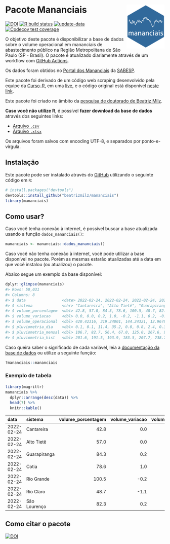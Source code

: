 
<!-- README.md is generated from README.Rmd. Please edit that file -->

# Pacote Mananciais <img src="man/figures/hexlogo.png" align="right" width = "120px"/>

<!-- badges: start -->

[![DOI](https://zenodo.org/badge/DOI/10.5281/zenodo.4733056.svg)](https://doi.org/10.5281/zenodo.4733056)
[![R build
status](https://github.com/beatrizmilz/mananciais/workflows/R-CMD-check/badge.svg)](https://github.com/beatrizmilz/mananciais/actions)
[![update-data](https://github.com/beatrizmilz/mananciais/actions/workflows/2-update_data.yaml/badge.svg)](https://github.com/beatrizmilz/mananciais/actions/workflows/2-update_data.yaml)
[![Codecov test
coverage](https://codecov.io/gh/beatrizmilz/mananciais/branch/master/graph/badge.svg)](https://codecov.io/gh/beatrizmilz/mananciais?branch=master)
<!-- badges: end -->

O objetivo deste pacote é disponibilizar a base de dados sobre o volume
operacional em mananciais de abastecimento público na Região
Metropolitana de São Paulo (SP - Brasil). O pacote é atualizado
diariamente através de um workflow com [GitHub
Actions](https://github.com/beatrizmilz/mananciais/actions).

Os dados foram obtidos no [Portal dos
Mananciais](http://mananciais.sabesp.com.br/Situacao) da
[SABESP](http://site.sabesp.com.br/site/Default.aspx).

Este pacote foi derivado de um código web scraping desenvolvido pela
equipe da [Curso-R](https://www.curso-r.com/), em uma
[live](https://youtu.be/jvZIxrMmOcQ), e o código original está
disponível [neste
link](https://github.com/curso-r/lives/blob/master/drafts/20200730_scraper_sabesp.R).

Este pacote foi criado no âmbito da [pesquisa de doutorado de Beatriz
Milz](https://beatrizmilz.github.io/tese/).

**Caso você não utilize R**, é possível **fazer download da base de
dados** através dos seguintes links:

  - [Arquivo
    `.csv`](https://github.com/beatrizmilz/mananciais/raw/master/inst/extdata/mananciais.csv)
  - [Arquivo
    `.xlsx`](https://github.com/beatrizmilz/mananciais/blob/master/inst/extdata/mananciais.xlsx?raw=true)

Os arquivos foram salvos com encoding UTF-8, e separados por
ponto-e-vírgula.

## Instalação

Este pacote pode ser instalado através do [GitHub](https://github.com/)
utilizando o seguinte código em `R`:

``` r
# install.packages("devtools")
devtools::install_github("beatrizmilz/mananciais")
library(mananciais)
```

## Como usar?

Caso você tenha conexão à internet, é possível buscar a base atualizada
usando a função `dados_mananciais()`:

``` r
mananciais <- mananciais::dados_mananciais() 
```

Caso você não tenha conexão à internet, você pode utilizar a base
disponível no pacote. Porém as mesmas estarão atualizadas até a data em
que você instalou (ou atualizou) o pacote.

Abaixo segue um exemplo da base disponível:

``` r
dplyr::glimpse(mananciais)
#> Rows: 50,031
#> Columns: 8
#> $ data                <date> 2022-02-24, 2022-02-24, 2022-02-24, 2022-02-24, 2…
#> $ sistema             <chr> "Cantareira", "Alto Tietê", "Guarapiranga", "Cotia…
#> $ volume_porcentagem  <dbl> 42.8, 57.0, 84.3, 78.6, 100.5, 48.7, 82.3, 42.8, 5…
#> $ volume_variacao     <dbl> 0.0, 0.0, 0.2, 1.0, -0.2, -1.1, 0.2, -0.1, -0.1, -…
#> $ volume_operacional  <dbl> 420.42316, 319.24001, 144.24321, 12.96781, 112.755…
#> $ pluviometria_dia    <dbl> 0.1, 0.1, 11.4, 35.2, 0.0, 0.8, 2.4, 0.3, 0.1, 0.2…
#> $ pluviometria_mensal <dbl> 106.7, 82.7, 56.4, 67.0, 125.0, 267.6, 93.0, 106.6…
#> $ pluviometria_hist   <dbl> 201.6, 191.5, 193.9, 183.5, 207.7, 238.7, 233.4, 2…
```

Caso queira saber o significado de cada variável, leia a [documentação
da base de
dados](https://beatrizmilz.github.io/mananciais/reference/mananciais.html)
ou utilize a seguinte função:

``` r
?mananciais::mananciais
```

### Exemplo de tabela

``` r
library(magrittr)
mananciais %>% 
  dplyr::arrange(desc(data)) %>% 
  head(7) %>%
  knitr::kable()
```

| data       | sistema      | volume\_porcentagem | volume\_variacao | volume\_operacional | pluviometria\_dia | pluviometria\_mensal | pluviometria\_hist |
| :--------- | :----------- | ------------------: | ---------------: | ------------------: | ----------------: | -------------------: | -----------------: |
| 2022-02-24 | Cantareira   |                42.8 |              0.0 |           420.42316 |               0.1 |                106.7 |              201.6 |
| 2022-02-24 | Alto Tietê   |                57.0 |              0.0 |           319.24001 |               0.1 |                 82.7 |              191.5 |
| 2022-02-24 | Guarapiranga |                84.3 |              0.2 |           144.24321 |              11.4 |                 56.4 |              193.9 |
| 2022-02-24 | Cotia        |                78.6 |              1.0 |            12.96781 |              35.2 |                 67.0 |              183.5 |
| 2022-02-24 | Rio Grande   |               100.5 |            \-0.2 |           112.75560 |               0.0 |                125.0 |              207.7 |
| 2022-02-24 | Rio Claro    |                48.7 |            \-1.1 |             6.65177 |               0.8 |                267.6 |              238.7 |
| 2022-02-24 | São Lourenço |                82.3 |              0.2 |            73.12286 |               2.4 |                 93.0 |              233.4 |

## Como citar o pacote

[![DOI](https://zenodo.org/badge/DOI/10.5281/zenodo.4733056.svg)](https://doi.org/10.5281/zenodo.4733056)
